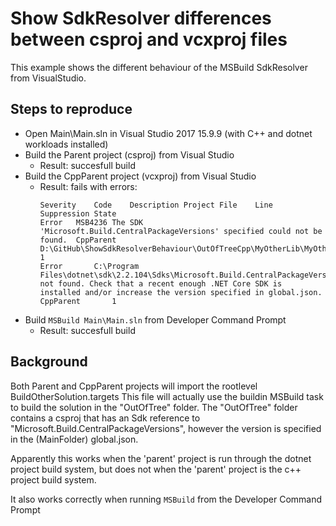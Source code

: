 # Show SdkResolver differences between csproj and vcxproj files
This example shows the different behaviour of the MSBuild SdkResolver from VisualStudio.

## Steps to reproduce
- Open Main\Main.sln in Visual Studio 2017 15.9.9 (with C++ and dotnet workloads installed)
- Build the Parent project (csproj) from Visual Studio
  - Result: succesfull build
- Build the CppParent project (vcxproj) from Visual Studio
  - Result: fails with errors:
    ```
    Severity	Code	Description	Project	File	Line	Suppression State
    Error	MSB4236	The SDK 'Microsoft.Build.CentralPackageVersions' specified could not be found.	CppParent	D:\GitHub\ShowSdkResolverBehaviour\OutOfTreeCpp\MyOtherLib\MyOtherLib.csproj	1	
    Error		C:\Program Files\dotnet\sdk\2.2.104\Sdks\Microsoft.Build.CentralPackageVersions\Sdk not found. Check that a recent enough .NET Core SDK is installed and/or increase the version specified in global.json.	CppParent		1	
    ```
- Build `MSBuild Main\Main.sln` from Developer Command Prompt
  - Result: succesfull build

## Background
Both Parent and CppParent projects will import the rootlevel BuildOtherSolution.targets
This file will actually use the buildin MSBuild task to build the solution in the "OutOfTree" folder.
The "OutOfTree" folder contains a csproj that has an Sdk reference to "Microsoft.Build.CentralPackageVersions",
however the version is specified in the (MainFolder) global.json.

Apparently this works when the 'parent' project is run through the dotnet project build system,
but does not when the 'parent' project is the c++ project build system.

It also works correctly when running `MSBuild` from the Developer Command Prompt
